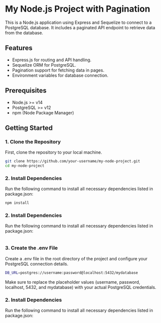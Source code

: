 # My Node.js Project with Pagination

This is a Node.js application using Express and Sequelize to connect to a PostgreSQL database. It includes a paginated API endpoint to retrieve data from the database.

## Features

- Express.js for routing and API handling.
- Sequelize ORM for PostgreSQL.
- Pagination support for fetching data in pages.
- Environment variables for database connection.

## Prerequisites

- Node.js >= v14
- PostgreSQL >= v12
- npm (Node Package Manager)

## Getting Started

### 1. Clone the Repository

First, clone the repository to your local machine.

```bash
git clone https://github.com/your-username/my-node-project.git
cd my-node-project
```
### 2. Install Dependencies
Run the following command to install all necessary dependencies listed in package.json:
```bash
npm install
```


### 2. Install Dependencies
Run the following command to install all necessary dependencies listed in package.json:
```bash

```


### 3. Create the .env File
Create a .env file in the root directory of the project and configure your PostgreSQL connection details.
```bash
DB_URL=postgres://username:password@localhost:5432/mydatabase
```
Make sure to replace the placeholder values (username, password, localhost, 5432, and mydatabase) with your actual PostgreSQL credentials.

### 2. Install Dependencies
Run the following command to install all necessary dependencies listed in package.json:
```bash

```